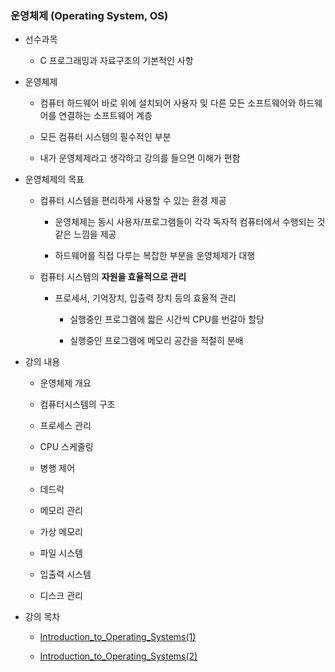 ### 운영체제 (Operating System, OS)

- 선수과목
  
  - C 프로그래밍과 자료구조의 기본적인 사항

- 운영체제
  
  - 컴퓨터 하드웨어 바로 위에 설치되어 사용자 및 다른 모든 소프트웨어와 하드웨어를 연결하는 소프트웨어 계층
  
  - 모든 컴퓨터 시스템의 필수적인 부분
  
  - 내가 운영체제라고 생각하고 강의를 들으면 이해가 편함

- 운영체제의 목표
  
  - 컴퓨터 시스템을 편리하게 사용할 수 있는 환경 제공
    
    - 운영체제는 동시 사용자/프로그램들이 각각 독자적 컴퓨터에서 수행되는 것 같은 느낌을 제공
    
    - 하드웨어를 직접 다루는 복잡한 부분을 운영체제가 대행
  
  - 컴퓨터 시스템의 **자원을 효율적으로 관리**
    
    - 프로세서, 기억장치, 입출력 장치 등의 효율적 관리
      
      - 실행중인 프로그램에 짧은 시간씩 CPU를 번갈아 할당
      
      - 실행중인 프로그램에 메모리 공간을 적절히 분배

- 강의 내용
  
  - 운영체제 개요
  
  - 컴퓨터시스템의 구조
  
  - 프로세스 관리
  
  - CPU 스케줄링
  
  - 병행 제어
  
  - 데드락
  
  - 메모리 관리
  
  - 가상 메모리
  
  - 파일 시스템
  
  - 입출력 시스템
  
  - 디스크 관리

- 강의 목차
  
  - [Introduction_to_Operating_Systems(1)](./231026_Introduction_to_Operating_Systems(1).md)

  - [Introduction_to_Operating_Systems(2)](./231027_Introduction_to_Operating_Systems(2).md)